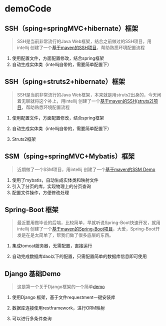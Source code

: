 # demoCode

## SSH（sping+springMVC+hibernate）框架
 > SSH是当前非常流行的Java Web框架，结合之前做过的SSH项目，用intellij 创建了一个[基于maven的SSH项目](https://github.com/rain18/demoCode/tree/master/SSHDemo)，帮助熟悉环境配置流程
  
  1. 使用配置文件，方面配置修改，结合spring框架
   
  2. 自动生成实体类（intellij自带的，需要简单配置下）
  
## SSH（sping+struts2+hibernate）框架
 > SSH是当前非常流行的Java Web框架，本来就是用struts2出身的，今天闲着无聊就将这个补上，用intellij 创建了一个[基于maven的SSH(struts2)项目](https://github.com/rain18/demoCode/tree/master/SSH2Demo)，帮助熟悉环境配置流程
  
  1. 使用配置文件，方面配置修改，结合spring框架
  
  2. 自动生成实体类（intellij自带的，需要简单配置下）
  
  3. Struts2框架

 
## SSM（sping+springMVC+Mybatis）框架
 > 近期做了一个SSM项目，用intellij 创建了一个[基于maven的SSM Demo](https://github.com/rain18/demoCode/tree/master/SSMDemo)
   
  1. 使用了mybatis，自动生成实体类和映射文件
   
  2. 引入了分页的库，实现物理上的分页查询
   
  3. 配置文件操作，方便修改处理
  
  
## Spring-Boot 框架
 > 最近要用做毕设的后端，比较简单，早就听说Spring-Boot快速开发，就用intellij 创建了一个[基于maven的Spring-Boot项目](https://github.com/rain18/spring-Boot)，大爱，Spring-Boot开发是在是太简单了，帮我们做了很多底层的东西。
   
  1. 集成tomcat服务器，无需配置，直接运行
  
  2. 自动完成数据库dao以下的配置，只需配置简单的数据库信息即可使用


## Django 基础Demo
 > 这是第一个关于Django框架的一个简单[demo](https://github.com/rain18/django_ebusiness)
 
 1. 使用Django 框架，基于文件requestment一键安装库
 
 2. 数据库连接使用restframework，进行ORM映射
 
 3. 可以进行多条件查询

